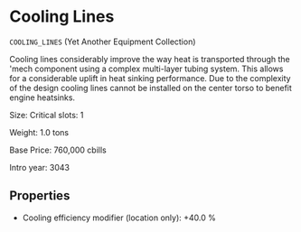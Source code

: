 # Cooling Lines

`COOLING_LINES` (Yet Another Equipment Collection)

Cooling lines considerably improve the way heat is transported through the 'mech component using a complex multi-layer tubing system. This allows for a considerable uplift in heat sinking performance. Due to the complexity of the design cooling lines cannot be installed on the center torso to benefit engine heatsinks.

Size: Critical slots: 1

Weight: 1.0 tons

Base Price: 760,000 cbills

Intro year: 3043

## Properties
* Cooling efficiency modifier (location only): +40.0 %
